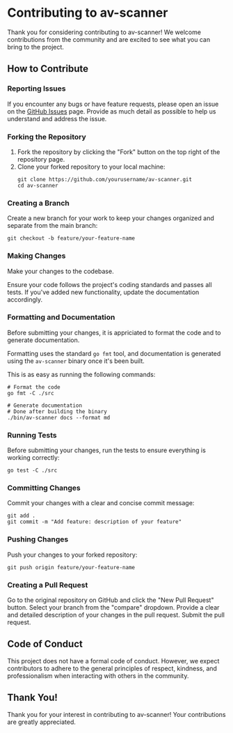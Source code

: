 # Contributing to av-scanner

Thank you for considering contributing to av-scanner! We welcome contributions from the community and are excited to see what you can bring to the project.

## How to Contribute

### Reporting Issues

If you encounter any bugs or have feature requests, please open an issue on the [GitHub Issues](https://github.com/gooygeek/av-scanner/issues) page. Provide as much detail as possible to help us understand and address the issue.

### Forking the Repository

1. Fork the repository by clicking the "Fork" button on the top right of the repository page.
2. Clone your forked repository to your local machine:
    ```shell
    git clone https://github.com/yourusername/av-scanner.git
    cd av-scanner
    ```

### Creating a Branch

Create a new branch for your work to keep your changes organized and separate from the main branch:

```shell
git checkout -b feature/your-feature-name
```

### Making Changes

Make your changes to the codebase.

Ensure your code follows the project's coding standards and passes all tests.
If you've added new functionality, update the documentation accordingly.

### Formatting and Documentation

Before submitting your changes, it is appriciated to format the code and to generate documentation.

Formatting uses the standard `go fmt` tool, and documentation is generated using the `av-scanner` binary once it's been built.

This is as easy as running the following commands:

```shell
# Format the code
go fmt -C ./src

# Generate documentation
# Done after building the binary
./bin/av-scanner docs --format md
```

### Running Tests

Before submitting your changes, run the tests to ensure everything is working correctly:

```shell
go test -C ./src
```

### Committing Changes

Commit your changes with a clear and concise commit message:

```shell
git add .
git commit -m "Add feature: description of your feature"
```

### Pushing Changes

Push your changes to your forked repository:

```shell
git push origin feature/your-feature-name
```

### Creating a Pull Request

Go to the original repository on GitHub and click the "New Pull Request" button.
Select your branch from the "compare" dropdown.
Provide a clear and detailed description of your changes in the pull request.
Submit the pull request.

## Code of Conduct

This project does not have a formal code of conduct. However, we expect contributors to adhere to the general principles of respect, kindness, and professionalism when interacting with others in the community.

## Thank You!

Thank you for your interest in contributing to av-scanner! Your contributions are greatly appreciated.